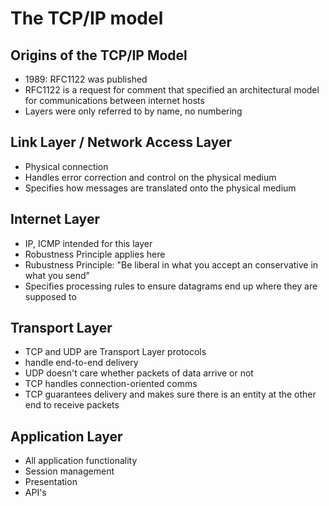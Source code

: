 # The TCP/IP model
## Origins of the TCP/IP Model
- 1989: RFC1122 was published
- RFC1122 is a request for comment that specified an architectural model for communications between internet hosts
- Layers were only referred to by name, no numbering
## Link Layer / Network Access Layer
- Physical connection
- Handles error correction and control on the physical medium
- Specifies how messages are translated onto the physical medium
## Internet Layer
- IP, ICMP intended for this layer
- Robustness Principle applies here
- Rubustness Principle: "Be liberal in what you accept an conservative in what you send"
- Specifies processing rules to ensure datagrams end up where they are supposed to 
## Transport Layer
- TCP and UDP are Transport Layer protocols
- handle end-to-end delivery
- UDP doesn't care whether packets of data arrive or not
- TCP handles connection-oriented comms
- TCP guarantees delivery and makes sure there is an entity at the other end to receive packets
## Application Layer
- All application functionality
- Session management
- Presentation
- API's